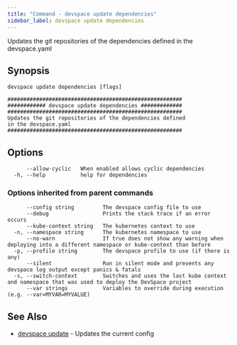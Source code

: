 ```yaml
---
title: "Command - devspace update dependencies"
sidebar_label: devspace update dependencies
---
```



Updates the git repositories of the dependencies defined in the devspace.yaml

## Synopsis


```
devspace update dependencies [flags]
```

```
#######################################################
############ devspace update dependencies #############
#######################################################
Updates the git repositories of the dependencies defined
in the devspace.yaml
#######################################################
```
## Options

```
      --allow-cyclic   When enabled allows cyclic dependencies
  -h, --help           help for dependencies
```

### Options inherited from parent commands

```
      --config string         The devspace config file to use
      --debug                 Prints the stack trace if an error occurs
      --kube-context string   The kubernetes context to use
  -n, --namespace string      The kubernetes namespace to use
      --no-warn               If true does not show any warning when deploying into a different namespace or kube-context than before
  -p, --profile string        The devspace profile to use (if there is any)
      --silent                Run in silent mode and prevents any devspace log output except panics & fatals
  -s, --switch-context        Switches and uses the last kube context and namespace that was used to deploy the DevSpace project
      --var strings           Variables to override during execution (e.g. --var=MYVAR=MYVALUE)
```

## See Also

* [devspace update](devspace_update.md)	 - Updates the current config
